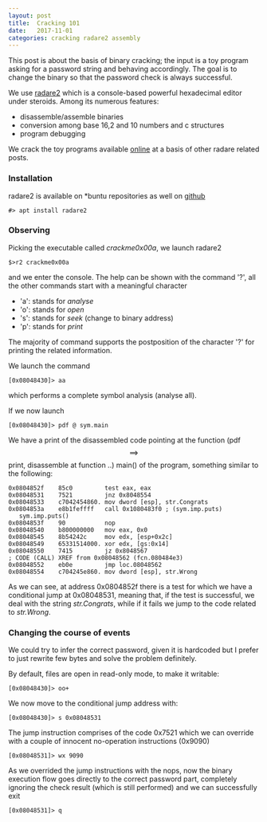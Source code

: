 ```yaml
---
layout: post
title:  Cracking 101
date:   2017-11-01
categories: cracking radare2 assembly
---
```


This post is about the basis of binary cracking; the input is a toy program asking for a password string and behaving accordingly. The goal is to change the binary so that the password check is always successful.

We use [radare2](http://www.radare.org/r) which is a console-based powerful hexadecimal editor under steroids. Among its numerous features:
 * disassemble/assemble binaries
 * conversion among base 16,2 and 10 numbers and c structures
 * program debugging

We crack the toy programs available [online](http://security.cs.rpi.edu/courses/binexp-spring2015/lectures/2/challenges.zip) at a basis of other radare related posts.

### Installation 
radare2 is available on *buntu repositories as well on [github](https://github.com/radare/radare2)

``
#> apt install radare2
``

### Observing
Picking the executable called _crackme0x00a_, we launch radare2

``
$>r2 crackme0x00a
``

and we enter the console. The help can be shown with the command '?', all the other commands start with a meaningful character
 * 'a': stands for _analyse_
 * 'o': stands for _open_
 * 's': stands for _seek_ (change to binary address)
 * 'p': stands for _print_

The majority of command supports the postposition of the character '?' for printing the related information.

We launch the command

``
[0x08048430]> aa
``

which performs a complete symbol analysis (analyse all).

If we now launch

``
[0x08048430]> pdf @ sym.main
``

We have a print of the disassembled code pointing at the function (pdf $$\implies$$ print, disassemble at function ..) main() of the program, something similar to the following:

```
0x0804852f    85c0         test eax, eax
0x08048531    7521         jnz 0x8048554
0x08048533    c7042454860. mov dword [esp], str.Congrats
0x0804853a    e8b1feffff   call 0x1080483f0 ; (sym.imp.puts)
   sym.imp.puts()
0x0804853f    90           nop
0x08048540    b800000000   mov eax, 0x0
0x08048545    8b54242c     mov edx, [esp+0x2c]
0x08048549    65331514000. xor edx, [gs:0x14]
0x08048550    7415         jz 0x8048567
; CODE (CALL) XREF from 0x08048562 (fcn.080484e3)
0x08048552    eb0e         jmp loc.08048562
0x08048554    c704245e860. mov dword [esp], str.Wrong
```

As we can see, at address 0x0804852f there is a test for which we have a conditional jump at 0x08048531, meaning that, if the test is successful, we deal with the string _str.Congrats_, while if it fails we jump to the code related to _str.Wrong_.

### Changing the course of events
We could try to infer the correct password, given it is hardcoded but I prefer to just rewrite few bytes and solve the problem definitely.

By default, files are open in read-only mode, to make it writable:

``
[0x08048430]> oo+
``

We now move to the conditional jump address with:

``
[0x08048430]> s 0x08048531
``

The jump instruction comprises of the code 0x7521 which we can override with a couple of innocent no-operation instructions (0x9090)

``
[0x08048531]> wx 9090
``


As we overrided the jump instructions with the nops, now the binary execution flow goes directly to the correct password part, completely ignoring the check result (which is still performed) and we can successfully exit 

``
[0x08048531]> q
``
